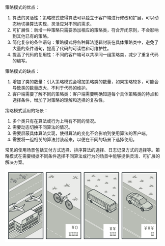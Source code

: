 策略模式的优点：
1. 算法的灵活性：策略模式使得算法可以独立于客户端进行修改和扩展，可以动态地切换算法实现，灵活应对不同的需求。
2. 可扩展性：新增一种策略只需要添加相应的策略类，符合开闭原则，不会影响到其他已有的策略。
3. 简化复杂的条件语句：策略模式将各种算法逻辑封装在具体策略类中，避免了大量的条件语句，提高了代码的可读性和可维护性。
4. 提高了代码的复用性：不同的客户端可以共享同一组策略类，减少了重复代码的编写。

策略模式的缺点：
1. 增加了类的数量：引入策略模式会增加策略类的数量，如果策略较多，可能会导致类的数量庞大，不利于代码的维护。
2. 客户端需要了解不同的策略类：客户端需要明确知道每个具体策略类的特点和选择条件，增加了对策略的理解和选择的复杂性。

策略模式适用的场景：
1. 多个类只有在算法或行为上稍有不同的情况。
2. 需要动态切换不同算法的情况。
3. 需要屏蔽具体算法实现，使得算法的变化不会影响到使用算法的客户端。
4. 需要将一组相关的算法封装起来，以便在不同的场景下选择使用。

常见的使用场景包括支付方式选择、排序算法的选择、日志记录方式的选择等。策略模式在需要根据不同条件选择不同算法或行为的场景中能够提供灵活、可扩展的解决方案。

![img.png](img.png)